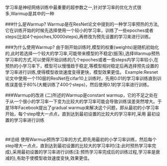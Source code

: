 学习率是神经网络训练中最重要的超参数之一,针对学习率的优化方式很多,Warmup是其中的一种

###什么是Warmup?
Warmup是在ResNet论文中提到的一种学习率预热的方法,它在训练开始的时候先选择使用一个较小的学习率，训练了一些epoches或者steps(比如4个epoches,10000steps),再修改为预先设置的学习来进行训练。

###为什么使用Warmup?
由于刚开始训练时,模型的权重(weights)是随机初始化的,此时若选择一个较大的学习率,可能带来模型的不稳定(振荡),选择Warmup预热学习率的方式,可以使得开始训练的几个epoches或者一些steps内学习率较小,在预热的小学习率下，模型可以慢慢趋于稳定,等模型相对稳定后再选择预先设置的学习率进行训练,使得模型收敛速度变得更快，模型效果更佳。
Example:Resnet论文中使用一个110层的ResNet在cifar10上训练时，先用0.01的学习率训练直到训练误差低于80%(大概训练了400个steps)，然后使用0.1的学习率进行训练。

###Warmup的改进
(二)所述的Warmup是constant warmup，它的不足之处在于从一个很小的学习率一下变为比较大的学习率可能会导致训练误差突然增大。于是18年Facebook提出了gradual warmup来解决这个问题，即从最初的小学习率开始，每个step增大一点点，直到达到最初设置的比较大的学习率时,采用
最初设置的学习率进行训练
```


```

##总结
使用Warmup预热学习率的方式,即先用最初的小学习率训练，然后每个step增大一点点，直到达到最初设置的比较大的学习率时(注:此时预热学习率完成),采用最初设置的学习率进行训练(注:预热学习率完成后的训练过程,学习率是衰减的),有助于使模型收敛速度变快,效果更佳。